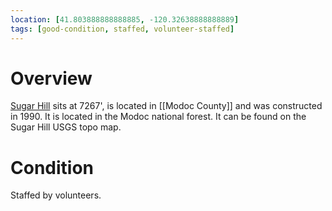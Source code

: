 ```yaml
---
location: [41.803888888888885, -120.32638888888889]
tags: [good-condition, staffed, volunteer-staffed]
---
```


# Overview

[Sugar Hill](http://www.peakbagging.com/CALookoutPhotos/SugarHill.html) sits at 7267', is located in [[Modoc County]] and was constructed in 1990. It is located in the Modoc national forest. It can be found on the Sugar Hill USGS topo map.

# Condition

Staffed by volunteers.
